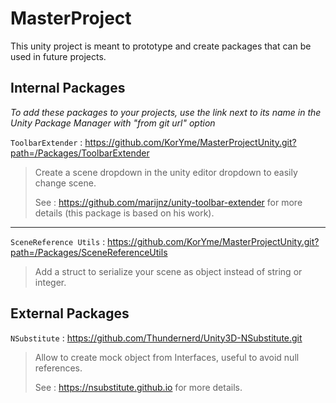 # MasterProject

This unity project is meant to prototype and create packages that can be used in future projects.

## Internal Packages

_To add these packages to your projects, use the link next to its name in the Unity Package Manager with "from git url" option_

`ToolbarExtender` : https://github.com/KorYme/MasterProjectUnity.git?path=/Packages/ToolbarExtender

> Create a scene dropdown in the unity editor dropdown to easily change scene.
> 
> See : https://github.com/marijnz/unity-toolbar-extender for more details (this package is based on his work).

---

`SceneReference Utils` : https://github.com/KorYme/MasterProjectUnity.git?path=/Packages/SceneReferenceUtils

> Add a struct to serialize your scene as object instead of string or integer.
 

## External Packages

`NSubstitute` : https://github.com/Thundernerd/Unity3D-NSubstitute.git

> Allow to create mock object from Interfaces, useful to avoid null references.
>
> See : https://nsubstitute.github.io for more details.
